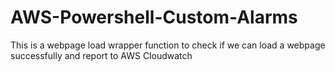 # AWS-Powershell-Custom-Alarms
This is a webpage load wrapper function to check if we can load a webpage successfully and report to AWS Cloudwatch
